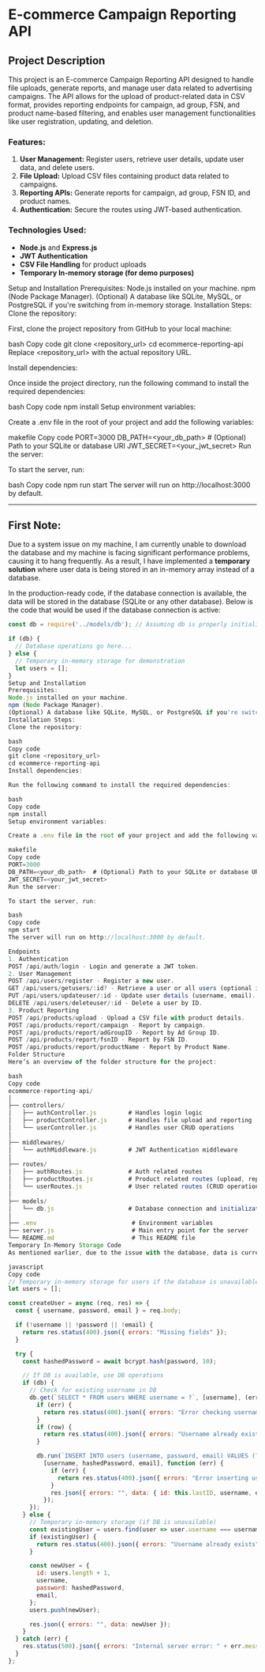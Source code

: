 # E-commerce Campaign Reporting API

## Project Description

This project is an E-commerce Campaign Reporting API designed to handle file uploads, generate reports, and manage user data related to advertising campaigns. The API allows for the upload of product-related data in CSV format, provides reporting endpoints for campaign, ad group, FSN, and product name-based filtering, and enables user management functionalities like user registration, updating, and deletion.

### Features:
1. **User Management:** Register users, retrieve user details, update user data, and delete users.
2. **File Upload:** Upload CSV files containing product data related to campaigns.
3. **Reporting APIs:** Generate reports for campaign, ad group, FSN ID, and product names.
4. **Authentication:** Secure the routes using JWT-based authentication.

### Technologies Used:
- **Node.js** and **Express.js**
- **JWT Authentication**
- **CSV File Handling** for product uploads
- **Temporary In-memory storage (for demo purposes)**


Setup and Installation
Prerequisites:
Node.js installed on your machine.
npm (Node Package Manager).
(Optional) A database like SQLite, MySQL, or PostgreSQL if you're switching from in-memory storage.
Installation Steps:
Clone the repository:

First, clone the project repository from GitHub to your local machine:

bash
Copy code
git clone <repository_url>
cd ecommerce-reporting-api
Replace <repository_url> with the actual repository URL.

Install dependencies:

Once inside the project directory, run the following command to install the required dependencies:

bash
Copy code
npm install
Setup environment variables:

Create a .env file in the root of your project and add the following variables:

makefile
Copy code
PORT=3000
DB_PATH=<your_db_path>  # (Optional) Path to your SQLite or database URI
JWT_SECRET=<your_jwt_secret>
Run the server:

To start the server, run:

bash
Copy code
npm run start
The server will run on http://localhost:3000 by default.



---

## First Note:

Due to a system issue on my machine, I am currently unable to download the database and my machine is facing significant performance problems, causing it to hang frequently. As a result, I have implemented a **temporary solution** where user data is being stored in an in-memory array instead of a database.

In the production-ready code, if the database connection is available, the data will be stored in the database (SQLite or any other database). Below is the code that would be used if the database connection is active:

```javascript
const db = require('../models/db'); // Assuming db is properly initialized and connected

if (db) {
  // Database operations go here...
} else {
  // Temporary in-memory storage for demonstration
  let users = [];
}
Setup and Installation
Prerequisites:
Node.js installed on your machine.
npm (Node Package Manager).
(Optional) A database like SQLite, MySQL, or PostgreSQL if you're switching from in-memory storage.
Installation Steps:
Clone the repository:

bash
Copy code
git clone <repository_url>
cd ecommerce-reporting-api
Install dependencies:

Run the following command to install the required dependencies:

bash
Copy code
npm install
Setup environment variables:

Create a .env file in the root of your project and add the following variables:

makefile
Copy code
PORT=3000
DB_PATH=<your_db_path>  # (Optional) Path to your SQLite or database URI
JWT_SECRET=<your_jwt_secret>
Run the server:

To start the server, run:

bash
Copy code
npm start
The server will run on http://localhost:3000 by default.

Endpoints
1. Authentication
POST /api/auth/login - Login and generate a JWT token.
2. User Management
POST /api/users/register - Register a new user.
GET /api/users/getusers/:id? - Retrieve a user or all users (optional id parameter).
PUT /api/users/updateuser/:id - Update user details (username, email).
DELETE /api/users/deleteuser/:id - Delete a user by ID.
3. Product Reporting
POST /api/products/upload - Upload a CSV file with product details.
POST /api/products/report/campaign - Report by campaign.
POST /api/products/report/adGroupID - Report by Ad Group ID.
POST /api/products/report/fsnID - Report by FSN ID.
POST /api/products/report/productName - Report by Product Name.
Folder Structure
Here’s an overview of the folder structure for the project:

bash
Copy code
ecommerce-reporting-api/
│
├── controllers/
│   ├── authController.js         # Handles login logic
│   ├── productController.js      # Handles file upload and reporting
│   └── userController.js         # Handles user CRUD operations
│
├── middlewares/
│   └── authMiddleware.js         # JWT Authentication middleware
│
├── routes/
│   ├── authRoutes.js             # Auth related routes
│   ├── productRoutes.js          # Product related routes (upload, report)
│   └── userRoutes.js             # User related routes (CRUD operations)
│
├── models/
│   └── db.js                     # Database connection and initialization (if needed)
│
├── .env                           # Environment variables
├── server.js                      # Main entry point for the server
└── README.md                      # This README file
Temporary In-Memory Storage Code
As mentioned earlier, due to the issue with the database, data is currently stored in an array for temporary use. The code for this fallback solution is:

javascript
Copy code
// Temporary in-memory storage for users if the database is unavailable
let users = [];

const createUser = async (req, res) => {
  const { username, password, email } = req.body;

  if (!username || !password || !email) {
    return res.status(400).json({ errors: "Missing fields" });
  }

  try {
    const hashedPassword = await bcrypt.hash(password, 10);

    // If DB is available, use DB operations
    if (db) {
      // Check for existing username in DB
      db.get(`SELECT * FROM users WHERE username = ?`, [username], (err, row) => {
        if (err) {
          return res.status(400).json({ errors: "Error checking username: " + err.message });
        }
        if (row) {
          return res.status(400).json({ errors: "Username already exists" });
        }

        db.run(`INSERT INTO users (username, password, email) VALUES (?, ?, ?)`,
          [username, hashedPassword, email], function (err) {
            if (err) {
              return res.status(400).json({ errors: "Error inserting user: " + err.message });
            }
            res.json({ errors: "", data: { id: this.lastID, username, email } });
          });
      });
    } else {
      // Temporary in-memory storage (if DB is unavailable)
      const existingUser = users.find(user => user.username === username);
      if (existingUser) {
        return res.status(400).json({ errors: "Username already exists" });
      }

      const newUser = {
        id: users.length + 1,
        username,
        password: hashedPassword,
        email,
      };
      users.push(newUser);

      res.json({ errors: "", data: newUser });
    }
  } catch (err) {
    res.status(500).json({ errors: "Internal server error: " + err.message });
  }
};
